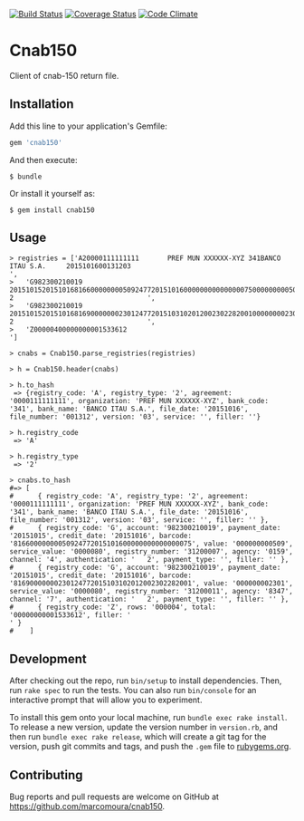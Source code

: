[![Build Status](https://travis-ci.org/marcomoura/cnab150.svg)](https://travis-ci.org/marcomoura/cnab150)
[![Coverage Status](https://coveralls.io/repos/marcomoura/cnab150/badge.svg?branch=master&service=github)](https://coveralls.io/github/marcomoura/cnab150?branch=master)
[![Code Climate](https://codeclimate.com/repos/562fd3b8e30ba04a3a00025f/badges/13ce3a3234d50e80222e/gpa.svg)](https://codeclimate.com/repos/562fd3b8e30ba04a3a00025f/feed)

# Cnab150

Client of cnab-150 return file.

## Installation

Add this line to your application's Gemfile:

```ruby
gem 'cnab150'
```

And then execute:

    $ bundle

Or install it yourself as:

    $ gem install cnab150

## Usage
```
> registries = ['A20000111111111       PREF MUN XXXXXX-XYZ 341BANCO ITAU S.A.     2015101600131203                                                                     ',
>   'G982300210019        20151015201510168166000000005092477201510160000000000000007500000000050900000803120000701594   2                                 ',
>   'G982300210019        20151015201510168169000000023012477201510310201200230228200100000000230100000803120001183477   2                                 ',
>   'Z00000400000000001533612                                                                                                                              ']

> cnabs = Cnab150.parse_registries(registries)

> h = Cnab150.header(cnabs)

> h.to_hash
 => {registry_code: 'A', registry_type: '2', agreement: '0000111111111', organization: 'PREF MUN XXXXXX-XYZ', bank_code: '341', bank_name: 'BANCO ITAU S.A.', file_date: '20151016', file_number: '001312', version: '03', service: '', filler: ''}

> h.registry_code
 => 'A'

> h.registry_type
 => '2'

> cnabs.to_hash
#=> [
#      { registry_code: 'A', registry_type: '2', agreement: '0000111111111', organization: 'PREF MUN XXXXXX-XYZ', bank_code: '341', bank_name: 'BANCO ITAU S.A.', file_date: '20151016', file_number: '001312', version: '03', service: '', filler: '' },
#      { registry_code: 'G', account: '982300210019', payment_date: '20151015', credit_date: '20151016', barcode: '81660000000050924772015101600000000000000075', value: '000000000509', service_value: '0000080', registry_number: '31200007', agency: '0159', channel: '4', authentication: '   2', payment_type: '', filler: '' },
#      { registry_code: 'G', account: '982300210019', payment_date: '20151015', credit_date: '20151016', barcode: '81690000000230124772015103102012002302282001', value: '000000002301', service_value: '0000080', registry_number: '31200011', agency: '8347', channel: '7', authentication: '   2', payment_type: '', filler: '' },
#      { registry_code: 'Z', rows: '000004', total: '00000000001533612', filler: '                                                                                                                              ' }
#    ]

```

## Development

After checking out the repo, run `bin/setup` to install dependencies. Then, run `rake spec` to run the tests. You can also run `bin/console` for an interactive prompt that will allow you to experiment.

To install this gem onto your local machine, run `bundle exec rake install`. To release a new version, update the version number in `version.rb`, and then run `bundle exec rake release`, which will create a git tag for the version, push git commits and tags, and push the `.gem` file to [rubygems.org](https://rubygems.org).

## Contributing

Bug reports and pull requests are welcome on GitHub at https://github.com/marcomoura/cnab150.

